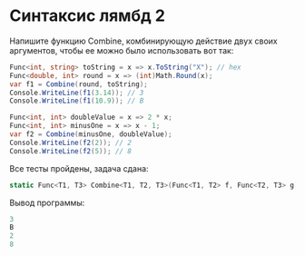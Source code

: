 # Синтаксис лямбд 2

Напишите функцию Combine, комбинирующую действие двух своих аргументов, чтобы ее можно было использовать вот так:

```cs
Func<int, string> toString = x => x.ToString("X"); // hex
Func<double, int> round = x => (int)Math.Round(x);
var f1 = Combine(round, toString);
Console.WriteLine(f1(3.14)); // 3
Console.WriteLine(f1(10.9)); // B 

Func<int, int> doubleValue = x => 2 * x;
Func<int, int> minusOne = x => x - 1;
var f2 = Combine(minusOne, doubleValue);
Console.WriteLine(f2(2)); // 2
Console.WriteLine(f2(5)); // 8
```


Все тесты пройдены, задача сдана:
```cs
static Func<T1, T3> Combine<T1, T2, T3>(Func<T1, T2> f, Func<T2, T3> g) { return x => g(f(x)); }
```

Вывод программы:
```cs
3
B
2
8
```
